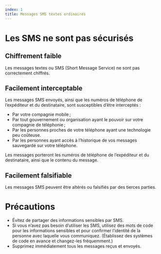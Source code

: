 ```yaml
---
index: 1
title: Messages SMS textes ordinaires
---
```

# Les SMS ne sont pas sécurisés

## Chiffrement faible

Les messages textes ou SMS (Short Message Service) ne sont pas correctement chiffrés.

## Facilement interceptable

Les messages SMS envoyés, ainsi que les numéros de téléphone de l’expéditeur et du destinataire, sont susceptibles d’être interceptés :

*   Par votre compagnie mobile ;
*   Par tout gouvernement ou organisation ayant le pouvoir sur votre compagnie de téléphonie ;
*   Par les personnes proches de votre téléphone ayant une technologie peu coûteuse.
*   Par les personnes ayant accès à l’historique de vos messages sauvegardé sur votre téléphone.

Les messages porteront les numéros de téléphone de l’expéditeur et du destinataire, ainsi que le contenu du message.

## Facilement falsifiable

Les messages SMS peuvent être altérés ou falsifiés par des tierces parties.

# Précautions

*   Évitez de partager des informations sensibles par SMS.
*   Si vous n’avez pas besoin d’utiliser les SMS, utilisez des mots de code pour les informations sensibles et pour confirmer l’identité de la personne avec laquelle vous communiquez. (Établissez des systèmes de code en avance et changez-les fréquemment.)
*   Supprimez immédiatement tous les messages reçus et envoyés.